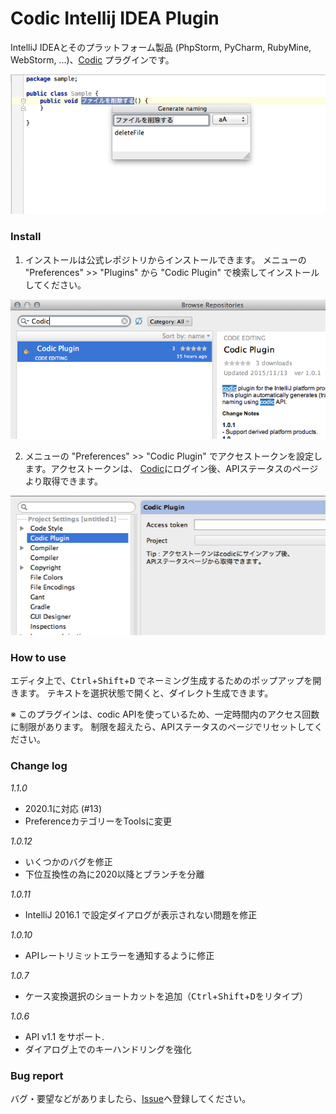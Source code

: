 # Codic Intellij IDEA Plugin
IntelliJ IDEAとそのプラットフォーム製品 (PhpStorm, PyCharm, RubyMine, WebStorm, ...)、[Codic](https://codic.jp) プラグインです。

![codic plugin](https://raw.githubusercontent.com/codic-project/codic-intellij-plugin/master/img/screenshot1.png)

### Install
1. インストールは公式レポジトリからインストールできます。
 メニューの "Preferences" >> "Plugins" から "Codic Plugin" で検索してインストールしてください。

 ![codic plugin](https://raw.githubusercontent.com/codic-project/codic-intellij-plugin/master/img/screenshot2.png)

2. メニューの "Preferences" >> "Codic Plugin" でアクセストークンを設定します。アクセストークンは、
 [Codic](https://codic.jp)にログイン後、APIステータスのページより取得できます。
 
 ![codic plugin](https://raw.githubusercontent.com/codic-project/codic-intellij-plugin/master/img/screenshot3.png)

### How to use

エディタ上で、<kbd>Ctrl</kbd>+<kbd>Shift</kbd>+<kbd>D</kbd> でネーミング生成するためのポップアップを開きます。
テキストを選択状態で開くと、ダイレクト生成できます。

※ このプラグインは、codic APIを使っているため、一定時間内のアクセス回数に制限があります。
制限を超えたら、APIステータスのページでリセットしてください。

### Change log

_1.1.0_
- 2020.1に対応 (#13)
- PreferenceカテゴリーをToolsに変更
      
_1.0.12_
- いくつかのバグを修正
- 下位互換性の為に2020以降とブランチを分離

_1.0.11_
- IntelliJ 2016.1 で設定ダイアログが表示されない問題を修正

_1.0.10_
- APIレートリミットエラーを通知するように修正

_1.0.7_
- ケース変換選択のショートカットを追加（<kbd>Ctrl</kbd>+<kbd>Shift</kbd>+<kbd>D</kbd>をリタイプ）

_1.0.6_
- API v1.1 をサポート.
- ダイアログ上でのキーハンドリングを強化

<!--
_1.0.5_
- バグ修正 #6 : Add vertical scrollbar in quick-look.

_1.0.4_
- Redesign the quick-look popup.
- バグ修正 #1 : IME dose not work in the quick-look.
-->


### Bug report

バグ・要望などがありましたら、[Issue](https://github.com/codic-project/codic-intellij-plugin/issues)へ登録してください。

